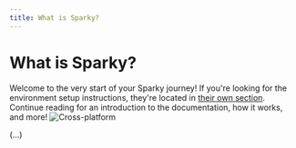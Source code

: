 ```yaml
---
title: What is Sparky?
---
```


# What is Sparky?

<div className='content-banner'>
Welcome to the very start of your Sparky journey! If you're looking for the environment setup instructions, they're located in <a href='../getting-started/2.1-getting-started'>their own section</a>.
Continue reading for an introduction to the documentation, how it works, and more!
<img className='content-banner-img' src='/sparky/img/p_android-ios-devices.svg' alt='Cross-platform' />
</div>

(...)
